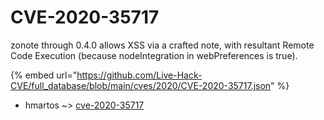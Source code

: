 # CVE-2020-35717

zonote through 0.4.0 allows XSS via a crafted note, with resultant Remote Code Execution (because nodeIntegration in webPreferences is true).

{% embed url="https://github.com/Live-Hack-CVE/full_database/blob/main/cves/2020/CVE-2020-35717.json" %}


* hmartos ~> [cve-2020-35717](https://www.alice-snow.ru/2020/database/cve-2020-35717/cve-2020-35717-hmartos)
